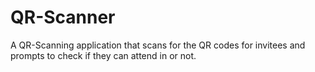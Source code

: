 # QR-Scanner
A QR-Scanning application that scans for the QR codes for invitees and prompts to check if they can attend in or not.
